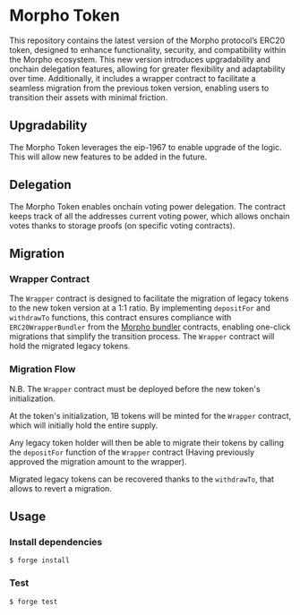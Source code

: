 # Morpho Token

This repository contains the latest version of the Morpho protocol’s ERC20 token, designed to enhance functionality, security, and compatibility within the Morpho ecosystem. This new version introduces upgradability and onchain delegation features, allowing for greater flexibility and adaptability over time. Additionally, it includes a wrapper contract to facilitate a seamless migration from the previous token version, enabling users to transition their assets with minimal friction.

## Upgradability

The Morpho Token leverages the eip-1967 to enable upgrade of the logic. This will allow new features to be added in the future.

## Delegation

The Morpho Token enables onchain voting power delegation. The contract keeps track of all the addresses current voting power, which allows onchain votes thanks to storage proofs (on specific voting contracts).

## Migration

### Wrapper Contract

The `Wrapper` contract is designed to facilitate the migration of legacy tokens to the new token version at a 1:1 ratio. By implementing `depositFor` and `withdrawTo` functions, this contract ensures compliance with `ERC20WrapperBundler` from the [Morpho bundler](https://github.com/morpho-org/morpho-blue-bundlers) contracts, enabling one-click migrations that simplify the transition process.
The `Wrapper` contract will hold the migrated legacy tokens.

### Migration Flow

N.B. The `Wrapper` contract must be deployed before the new token's initialization.

At the token's initialization, 1B tokens will be minted for the `Wrapper` contract, which will initially hold the entire supply.

Any legacy token holder will then be able to migrate their tokens by calling the `depositFor` function of the `Wrapper` contract (Having previously approved the migration amount to the wrapper).

Migrated legacy tokens can be recovered thanks to the `withdrawTo`, that allows to revert a migration.

## Usage

### Install dependencies

```shell
$ forge install
```

### Test

```shell
$ forge test
```

